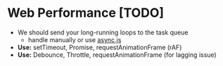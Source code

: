 # Web Performance \[TODO\]



* We should send your long-running loops to the task queue
  * handle manually or use [async.js](http://caolan.github.io/async/)
* **Use:** setTimeout, Promise, requestAnimationFrame \(rAF\)
* **Use:** Debounce, Throttle, requestAnimationFrame \(for lagging issue\)


